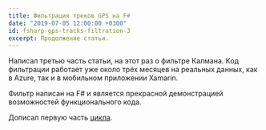 ```yaml
---
title: Фильтрация треков GPS на F#
date: "2019-07-05 12:00:00 +0300"
id: fsharp-gps-tracks-filtration-3
excerpt: Продолжение статьи.
---
```


Написал третью часть статьи, на этот раз о фильтре Калмана. Код фильтрации работает уже около трёх месяцев на реальных данных, как в Azure, так и в мобильном приложении Xamarin.

Фильтр написан на F# и является прекрасной демонстрацией возможностей функционального кода.

Дописал первую часть [цикла](/articles/fsharp-gps-tracks-filtration/3/).
